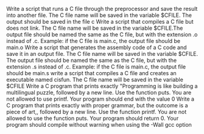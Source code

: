 Write a script that runs a C file through the preprocessor and save the result into another file. The C file name will be saved in the variable $CFILE. The output should be saved in the file c
Write a script that compiles a C file but does not link. The C file name will be saved in the variable $CFILE.The output file should be named the same as the C file, but with the extension .o instead of .c. Example: if the C file is main.c, the output file should be main.o
Write a script that generates the assembly code of a C code and save it in an output file. The C file name will be saved in the variable $CFILE. The output file should be named the same as the C file, but with the extension .s instead of .c. Example: if the C file is main.c, the output file should be main.s
write a script that compiles a C file and creates an executable named cisfun. The C file name will be saved in the variable $CFILE
Write a C program that prints exactly "Programming is like building a multilingual puzzle, followed by a new line. Use the function puts. You are not allowed to use printf. Your program should end with the value 0
Write a C program that prints exactly with proper grammar, but the outcome is a piece of art,, followed by a new line. Use the function printf. You are not allowed to use the function puts. Your program should return 0. Your program should compile without warning when using the -Wall gcc option
